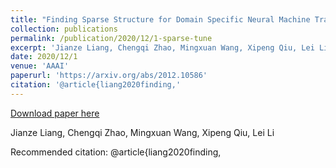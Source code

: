 ```yaml
---
title: "Finding Sparse Structure for Domain Specific Neural Machine Translation"
collection: publications
permalink: /publication/2020/12/1-sparse-tune
excerpt: 'Jianze Liang, Chengqi Zhao, Mingxuan Wang, Xipeng Qiu, Lei Li'
date: 2020/12/1
venue: 'AAAI'
paperurl: 'https://arxiv.org/abs/2012.10586'
citation: '@article{liang2020finding,'
---
```


<a href='https://arxiv.org/abs/2012.10586'>Download paper here</a>

Jianze Liang, Chengqi Zhao, Mingxuan Wang, Xipeng Qiu, Lei Li

Recommended citation: @article{liang2020finding,